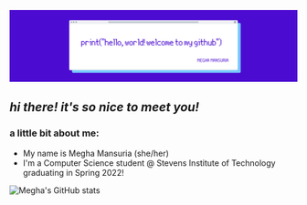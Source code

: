 ![](https://github.com/meghamansuria/meghamansuria/blob/main/header.png)

## *hi there! it's so nice to meet you!*

### a little bit about me:
* My name is Megha Mansuria (she/her)
* I'm a Computer Science student @ Stevens Institute of Technology graduating in Spring 2022!

![Megha's GitHub stats](https://github-readme-stats.vercel.app/api?username=meghamansuria&theme=electric&show_icons=true)


<!--
**meghamansuria/meghamansuria** is a ✨ _special_ ✨ repository because its `README.md` (this file) appears on your GitHub profile.

Here are some ideas to get you started:

- 🔭 I’m currently working on ...
- 🌱 I’m currently learning ...
- 👯 I’m looking to collaborate on ...
- 🤔 I’m looking for help with ...
- 💬 Ask me about ...
- 📫 How to reach me: ...
- 😄 Pronouns: ...
- ⚡ Fun fact: ...
-->
